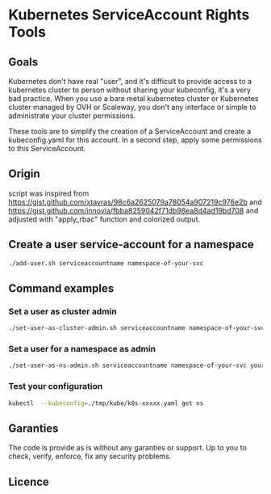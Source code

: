 # Kubernetes ServiceAccount Rights Tools

## Goals

Kubernetes don't have real "user", and it's difficult to provide access to a kubernetes cluster to person without sharing your kubeconfig, it's a very bad practice.
When you use a bare metal kubernetes cluster or Kubernetes cluster managed by OVH or Scaleway, you don't any interface or simple to administrate your cluster permissions.

These tools are to simplify the creation of a ServiceAccount and create a kubeconfig.yaml for this account.
In a second step, apply some permissions to this ServiceAccount.
## Origin

script was inspired from https://gist.github.com/xtavras/98c6a2625079a78054a907219c976e2b and https://gist.github.com/innovia/fbba8259042f71db98ea8d4ad19bd708 and adjusted with "apply_rbac" function and colorized output.

## Create a user service-account for a namespace

```sh
./add-user.sh serviceaccountname namespace-of-your-svc
```

## Command examples

### Set a user  as cluster admin

```sh
./set-user-as-cluster-admin.sh serviceaccountname namespace-of-your-svc
```

### Set a user for a namespace as admin

```sh
./set-user-as-ns-admin.sh serviceaccountname namespace-of-your-svc your-targeted-namespace
```

### Test your configuration

```sh
kubectl  --kubeconfig=./tmp/kube/k8s-xxxxx.yaml get ns
```

## Garanties

The code is provide as is without any garanties or support. 
Up to you to check, verify, enforce, fix any security problems.

## Licence

